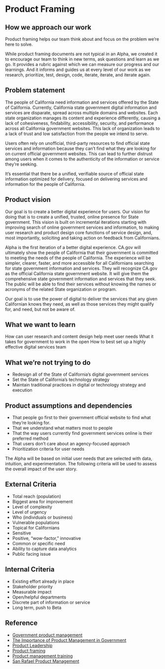# Product Framing

## How we approach our work 

Product framing helps our team think about and focus on the problem we’re here to solve.

While product framing documents are not typical in an Alpha, we created it to encourage our team to think in new terms, ask questions and learn as we go. It provides a rubric against which we can measure our progress and our learnings. And it informs and guides us at every level of our work as we research, prioritize, test, design, code, iterate, iterate, and iterate again.

## Problem statement
The people of California need information and services offered by the State of California. Currently, California state government digital information and services are disparate, spread across multiple domains and websites. Each state organization manages its content and experience differently, causing a lack of cohesiveness, findability, accessibility, security, and performance across all California government websites. This lack of organization leads to a lack of trust and low satisfaction from the people we intend to serve.

Users often rely on unofficial, third-party resources to find official state services and information because they can’t find what they are looking for on current official government websites. This can lead to further distrust among users when it comes to the authenticity of the information or service they’re seeking.

It’s essential that there be a unified, verifiable source of official state information optimized for delivery, focused on delivering services and information for the people of California.

## Product vision
Our goal is to create a better digital experience for users. Our vision for doing that is to create a unified, trusted, online presence for State government. This vision is built on incremental iterations starting with improving search of online government services and information, to making user research and product design core functions of service design, and, most importantly, soliciting and taking action on feedback from Californians.

Alpha is the first iteration of a better digital experience. CA.gov will ultimately show the people of California that their government is committed to meeting the needs of the people of California. The experience will be simpler, clearer, faster, and more accessible for all Californians searching for state government information and services. They will recognize CA.gov as the official California state government website. It will give them the comprehensive state government information and services that they seek. The public will be able to find their services without knowing the names or acronyms of the related State organization or program.

Our goal is to use the power of digital to deliver the services that any given Californian knows they need, as well as those services they might qualify for, and need, but not be aware of.

## What we want to learn
How can user research and content design help meet user needs
What it takes for government to work in the open
How to best set up a highly effective digital services team

## What we’re not trying to do
  * Redesign all of the State of California’s digital government services
  * Set the State of California’s technology strategy
  * Maintain traditional practices in digital or technology strategy and execution

## Product assumptions and dependencies
  * That people go first to their government official website to find what they’re looking for.
  * That we understand what matters most to people
  * That the way users currently find government services online is their preferred method
  * That users don’t care about an agency-focused approach
  * Prioritization criteria for user needs

The Alpha will be based on initial user needs that are selected with data, intuition, and experimentation. The following criteria will be used to assess the overall impact of the user story.

## External Criteria
  * Total reach (population)
  * Biggest area for improvement
  * Level of complexity
  * Level of urgency
  * Who (individuals or business)
  * Vulnerable populations
  * Topical for Californians
  * Sensitive
  * Positive, “wow-factor,” innovative
  * Common or specific need
  * Ability to capture data analytics
  * Public facing issue

## Internal Criteria
  * Existing effort already in place
  * Stakeholder priority
  * Measurable impact
  * Open/helpful departments
  * Discrete part of information or service
  * Long term, push to Beta

## Reference
  * [Government product management](https://help.proudcity.com/government-product-management/)
  * [The Importance of Product Management in Government](https://medium.com/the-u-s-digital-service/the-importance-of-product-management-in-government-b59933d01874)
  * [Product Leadership](https://scottcolfer.com/2019/09/01/product-leadership.html)
  * [Product framing](https://github.com/ONRR/doi-extractives-data/wiki/Product-framing)
  * [Product management training](https://www.google.com)
  * [San Rafael Product Management](https://employees.cityofsanrafael.org/product)
